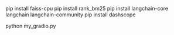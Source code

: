 pip install faiss-cpu
pip install rank_bm25
pip install langchain-core langchain langchain-community
pip install dashscope

python my_gradio.py
